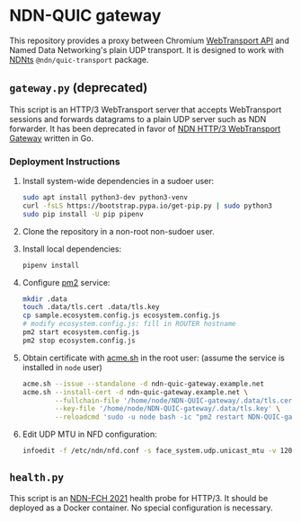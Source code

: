 # NDN-QUIC gateway

This repository provides a proxy between Chromium [WebTransport API](https://web.dev/webtransport/) and Named Data Networking's plain UDP transport.
It is designed to work with [NDNts](https://yoursunny.com/p/NDNts/) `@ndn/quic-transport` package.

## `gateway.py` (deprecated)

This script is an HTTP/3 WebTransport server that accepts WebTransport sessions and forwards datagrams to a plain UDP server such as NDN forwarder.
It has been deprecated in favor of [NDN HTTP/3 WebTransport Gateway](https://github.com/yoursunny/NDN-webtrans) written in Go.

### Deployment Instructions

1. Install system-wide dependencies in a sudoer user:

    ```bash
    sudo apt install python3-dev python3-venv
    curl -fsLS https://bootstrap.pypa.io/get-pip.py | sudo python3
    sudo pip install -U pip pipenv
    ```

2. Clone the repository in a non-root non-sudoer user.

3. Install local dependencies:

    ```bash
    pipenv install
    ```

4. Configure [pm2](https://pm2.keymetrics.io/) service:

    ```bash
    mkdir .data
    touch .data/tls.cert .data/tls.key
    cp sample.ecosystem.config.js ecosystem.config.js
    # modify ecosystem.config.js: fill in ROUTER hostname
    pm2 start ecosystem.config.js
    pm2 stop ecosystem.config.js
    ```

5. Obtain certificate with [acme.sh](https://github.com/acmesh-official/acme.sh) in the root user:
   (assume the service is installed in `node` user)

    ```bash
    acme.sh --issue --standalone -d ndn-quic-gateway.example.net
    acme.sh --install-cert -d ndn-quic-gateway.example.net \
            --fullchain-file '/home/node/NDN-QUIC-gateway/.data/tls.cert' \
            --key-file '/home/node/NDN-QUIC-gateway/.data/tls.key' \
            --reloadcmd 'sudo -u node bash -ic "pm2 restart NDN-QUIC-gateway"'
    ```

6. Edit UDP MTU in NFD configuration:

    ```bash
    infoedit -f /etc/ndn/nfd.conf -s face_system.udp.unicast_mtu -v 1200
    ```

## `health.py`

This script is an [NDN-FCH 2021](https://github.com/11th-ndn-hackathon/ndn-fch) health probe for HTTP/3.
It should be deployed as a Docker container.
No special configuration is necessary.
